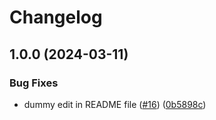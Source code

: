 # Changelog

## 1.0.0 (2024-03-11)


### Bug Fixes

* dummy edit in README file ([#16](https://github.com/sequra/sequra-style/issues/16)) ([0b5898c](https://github.com/sequra/sequra-style/commit/0b5898ce8dd54b2570a4eac51d5352c74f484570))
